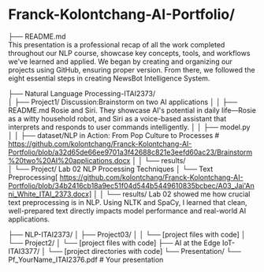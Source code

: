 # Franck-Kolontchang-AI-Portfolio/
├── README.md  
This presentation is a professional recap of all the work completed throughout our NLP course, showcase key concepts, tools, and workflows we've learned and applied. We began by creating and organizing our projects using GitHub, ensuring proper version. From there, we followed the eight essential steps in creating NewsBot Intelligence System. 

├── Natural Language Processing-ITAI2373/      
│   ├── Project1/ Discussion:Brainstorm on two AI applications
│   │   ├── README.md     Rosie and Siri. They showcase AI's potential in daily life—Rosie as a witty household robot, and Siri as a voice-based assistant that interprets and responds to user commands intelligently.
│   │   ├── model.py            
│   │   ├── dataset/NLP in Action: From Pop Culture to Processes # https://github.com/kolontchang/Franck-Kolontchang-AI-Portfolio/blob/a32d65de66ee9701a3f42688c821e3eefd60ac23/Brainstorm%20two%20AI%20applications.docx
│   │   └── results/           
│   └── Project/  Lab 02 NLP Processing Techniques
│       └── Text Preprocessing[ https://github.com/kolontchang/Franck-Kolontchang-AI-Portfolio/blob/34b2416cb18a9ec51f04d544b5449610835bcbec/A03_Jai'Anni_White_ITAI_2373.docx]
│   │   └── results/  Lab 02 showed me how crucial text preprocessing is in NLP. Using NLTK and SpaCy, I learned that clean, well-prepared text directly impacts model performance and real-world AI applications.
                 
├── NLP-ITAI2373/
│   ├── Project03/
│   │   └── [project files with code]
│   └── Project2/
│       └── [project files with code]
├── AI at the Edge  IoT-ITAI3377/
│   └── [project directories with code]
└── Presentation/
    └── Pf_YourName_ITAI2376.pdf  # Your presentation

